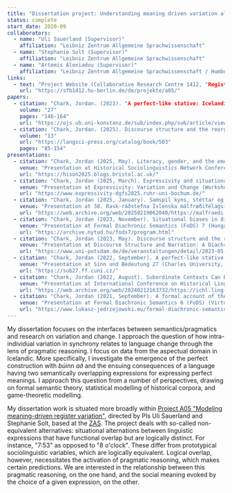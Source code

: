```yaml
---
title: "Dissertation project: Understanding meaning driven variation along the grammaticalisation trajectory. The case of Icelandic <i>búinn</i>."
status: complete
start_date: 2020-09
collaborators:
  - name: "Uli Sauerland (Supervisor)"
    affiliation: "Leibniz Zentrum Allgemeine Sprachwissenschaft"
  - name: "Stephanie Solt (Supervisor)"
    affiliation: "Leibniz Zentrum Allgemeine Sprachwissenschaft"
  - name: "Artemis Alexiadou (Supervisor)"
    affiliation: "Leibniz Zentrum Allgemeine Sprachwissenschaft / Humboldt-Universität zu Berlin"
links:
  - text: "Project Website (Collaborative Research Centre 1412, "Register")"
    url: "https://sfb1412.hu-berlin.de/de/projekte/a05/"
papers:
  - citation: "Chark, Jordan. (2023). "A perfect-like stative: Icelandic'búinn að'and pragmatic competition in the aspectual domain." In: Proceedings of Sinn und Bedeutung."
    volume: "27"
    pages: "146-164"
    url: "https://ojs.ub.uni-konstanz.de/sub/index.php/sub/article/view/1061"
  - citation: "Chark, Jordan. (2025). Discourse structure and the reorganisation of the Icelandic aspectual system. In: Discourse structure and narration: A diachronic view from Germanic. Open Germanic Linguistics"
    volume: "13"
    url: "https://langsci-press.org/catalog/book/503"
	pages: "85-154"
presentations:
  - citation: "Chark, Jordan (2025, May). Literacy, gender, and the emergence of a novel perfect construction in 19th century Icelandic personal letters"
    venue: "Presentation at Historical Sociolinguistics Network Conference (University of Bristol)"
    url: "https://hison2025.blogs.bristol.ac.uk/" 
  - citation: "Chark, Jordan (2025, March). Expressivity and situational variation: towards a linking hypothesis."
    venue: "Presentation at Expressivity: Variation and Change (Workshop at 47. Jahrestagung der Deutschen Gesellschaft für Sprachwissenschaft (DGfS 2025), Johannes Gutenberg-Universität Mainz)"
    url: "https://www.expressivity-dgfs2025.ruhr-uni-bochum.de/" 
  - citation: "Chark, Jordan (2025, January). Samspil kyns, stéttar og menntunar í útbreiðslu lokins horfs með búinn í íslenskum sendibréfum frá 19. öld [The interplay of gender, class and education in the propagation of the perfect with búinn in 19th-century Icelandic personal letters]."
    venue: "Presentation at 38. Rask-ráðstefna Íslenska málfræðifélagsins - 38th Rask conference of the Icelandic linguistics society (University of Iceland)"
    url: "https://web.archive.org/web/20250219062040/https://malfraedi.hi.is/rask-radstefnur/38-rask-radstefnan-2025/rask2025-jc/" 
  - citation: "Chark, Jordan (2023, November). Situational biases in diachrony: how register distinctions emerge."
    venue: "Presentation at Formal Diachronic Semantics (FoDS) 7 (Hungarian Research Centre for Linguistics)"
    url: "https://archive.nytud.hu/fods7/program.html" 
  - citation: "Chark, Jordan (2023, May). Discourse structure and the reorganisation of the Icelandic aspectual system."
    venue: "Presentation at Discourse Structure and Narration: A Diachronic View from Germanic (University of Potsdam)"
    url: "https://www.uni-potsdam.de/de/veranstaltungen/detail/2023-05-04-international-workshop-discourse-structure-and-narration-a-diachronic-view-from-germanic" 
  - citation: "Chark, Jordan (2022, September). A perfect-like stative: On Icelandic búinn að and pragmatic competition in the aspectual domain."
    venue: "Presentation at Sinn und Bedeutung 27 (Charles University, Prague)"
    url: "https://sub27.ff.cuni.cz/" 
  - citation: "Chark, Jordan (2022, August). Subordinate Contexts Can Be Innovative: Evidence from the History of Icelandic."
    venue: "Presentation at International Conference on Historical Linguistics (ICHL25) (Oxford University)"
    url: "https://web.archive.org/web/20240212163732/https://ichl.ling-phil.ox.ac.uk/" 
  - citation: "Chark, Jordan (2021, September). A formal account of the diachrony of the Icelandic 'finish' perfect."
    venue: "Presentation at Formal Diachronic Semantics 6 (FoDS) (Virtual/University of Cologne)"
    url: "https://www.lukasz-jedrzejowski.eu/formal-diachronic-semantics-6/" 
---
```


My dissertation focuses on the interfaces between semantics/pragmatics and research on variation and change. I approach the question of how intra-individual variation in synchrony relates to language change through the lens of pragmatic reasoning. I focus on data from the aspectual domain in Icelandic. More specifically, I investigate the emergence of the perfect construction with <i>búinn að</i> and the ensuing consequences of a language having two semantically overlapping expressions for expressing perfect meanings. I approach this question from a number of perspectives, drawing on formal semantic theory, statistical modelling of historical corpora, and game-theoretic modelling.

My dissertation work is situated more broadly within <a href="https://sfb1412.hu-berlin.de/projects/a05/">Project A05 "Modeling meaning-driven register variation"</a>, directed by PIs Uli Sauerland and Stephanie Solt, based at the <a href="https://www.leibniz-zas.de/en/">ZAS</a>. The project deals with so-called non-equivalent alternatives: situational alternations between linguistic expressions that have functional overlap but are logically distinct. For instance, "7:53" as opposed to "8 o'clock". These differ from prototypical sociolinguistic variables, which are logically equivalent. Logical overlap, however, necessitates the activation of pragmatic reasoning, which makes certain predictions. We are interested in the relationship between this pragmatic reasoning, on the one hand, and the social meaning evoked by the choice of a given expression, on the other.
